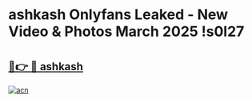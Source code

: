 # ashkash Onlyfans Leaked - New Video & Photos March 2025 !s0l27

# <h2><a href="https://n4m8qc.iuczelnia.edu.pl?title=ashkash&ref=s0l27">🔗👉 🔴 ashkash</a></h2>

[![acn](https://github.com/user-attachments/assets/0f9c940e-d8b0-45ae-aac7-cd30a18b3e1c)](https://n4m8qc.iuczelnia.edu.pl?title=ashkash&ref=s0l27)

